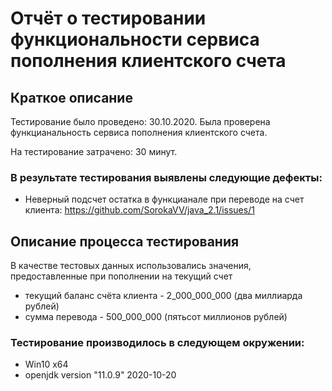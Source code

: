 # Отчёт о тестировании функциональности сервиса пополнения клиентского счета
## Краткое описание
Тестирование было проведено: 30.10.2020.
Была проверена функцианальность сервиса пополнения клиентского счета.

На тестирование затрачено: 30 минут.

### В результате тестирования выявлены следующие дефекты:

* Неверный подсчет остатка в функцианале при переводе на счет клиента: https://github.com/SorokaVV/java_2.1/issues/1


## Описание процесса тестирования
В качестве тестовых данных использовались значения, предоставленные при пополнении на текущий счет
* текущий баланс счёта клиента - 2_000_000_000 (два миллиарда рублей) 
* сумма перевода - 500_000_000 (пятьсот миллионов рублей)


### Тестирование производилось в следующем окружении:
* Win10 x64
* openjdk version "11.0.9" 2020-10-20
